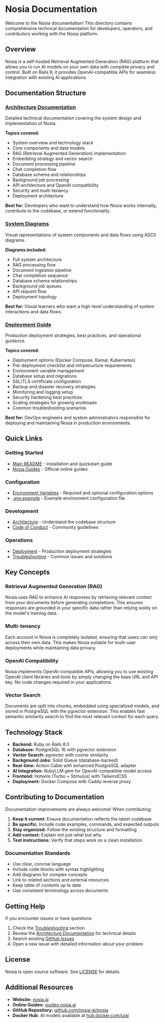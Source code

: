 # Nosia Documentation

Welcome to the Nosia documentation! This directory contains comprehensive technical documentation for developers, operators, and contributors working with the Nosia platform.

## Overview

Nosia is a self-hosted Retrieval Augmented Generation (RAG) platform that allows you to run AI models on your own data with complete privacy and control. Built on Rails 8, it provides OpenAI-compatible APIs for seamless integration with existing AI applications.

## Documentation Structure

### [Architecture Documentation](ARCHITECTURE.md)
Detailed technical documentation covering the system design and implementation of Nosia.

**Topics covered:**
- System overview and technology stack
- Core components and data models
- RAG (Retrieval Augmented Generation) implementation
- Embedding strategy and vector search
- Document processing pipeline
- Chat completion flow
- Database schema and relationships
- Background job processing
- API architecture and OpenAI compatibility
- Security and multi-tenancy
- Deployment architecture

**Best for:** Developers who want to understand how Nosia works internally, contribute to the codebase, or extend functionality.

### [System Diagrams](DIAGRAMS.md)
Visual representations of system components and data flows using ASCII diagrams.

**Diagrams included:**
- Full system architecture
- RAG processing flow
- Document ingestion pipeline
- Chat completion sequence
- Database schema relationships
- Background job queues
- API request flow
- Deployment topology

**Best for:** Visual learners who want a high-level understanding of system interactions and data flows.

### [Deployment Guide](DEPLOYMENT.md)
Production deployment strategies, best practices, and operational guidance.

**Topics covered:**
- Deployment options (Docker Compose, Kamal, Kubernetes)
- Pre-deployment checklist and infrastructure requirements
- Environment variable management
- Database setup and migrations
- SSL/TLS certificate configuration
- Backup and disaster recovery strategies
- Monitoring and logging setup
- Security hardening best practices
- Scaling strategies for growing workloads
- Common troubleshooting scenarios

**Best for:** DevOps engineers and system administrators responsible for deploying and maintaining Nosia in production environments.

## Quick Links

### Getting Started
- [Main README](../README.md) - Installation and quickstart guide
- [Nosia Guides](https://guides.nosia.ai/) - Official online guides

### Configuration
- [Environment Variables](../README.md#configuration) - Required and optional configuration options
- [.env.example](../.env.example) - Example environment configuration file

### Development
- [Architecture](ARCHITECTURE.md) - Understand the codebase structure
- [Code of Conduct](../CODE_OF_CONDUCT.md) - Community guidelines

### Operations
- [Deployment](DEPLOYMENT.md) - Production deployment strategies
- [Troubleshooting](../README.md#troubleshooting) - Common issues and solutions

## Key Concepts

### Retrieval Augmented Generation (RAG)
Nosia uses RAG to enhance AI responses by retrieving relevant context from your documents before generating completions. This ensures responses are grounded in your specific data rather than relying solely on the model's training data.

### Multi-tenancy
Each account in Nosia is completely isolated, ensuring that users can only access their own data. This makes Nosia suitable for multi-user deployments while maintaining data privacy.

### OpenAI Compatibility
Nosia implements OpenAI-compatible APIs, allowing you to use existing OpenAI client libraries and tools by simply changing the base URL and API key. No code changes required in your applications.

### Vector Search
Documents are split into chunks, embedded using specialized models, and stored in PostgreSQL with the pgvector extension. This enables fast semantic similarity search to find the most relevant context for each query.

## Technology Stack

- **Backend:** Ruby on Rails 8.0
- **Database:** PostgreSQL 16 with pgvector extension
- **Vector Search:** pgvector with cosine similarity
- **Background Jobs:** Solid Queue (database-backed)
- **Real-time:** Action Cable with enhanced PostgreSQL adapter
- **AI Integration:** RubyLLM gem for OpenAI-compatible model access
- **Frontend:** Hotwire (Turbo + Stimulus) with TailwindCSS
- **Deployment:** Docker Compose with Caddy reverse proxy

## Contributing to Documentation

Documentation improvements are always welcome! When contributing:

1. **Keep it current:** Ensure documentation reflects the latest codebase
2. **Be specific:** Include code examples, commands, and expected outputs
3. **Stay organized:** Follow the existing structure and formatting
4. **Add context:** Explain not just what but why
5. **Test instructions:** Verify that steps work on a clean installation

### Documentation Standards

- Use clear, concise language
- Include code blocks with syntax highlighting
- Add diagrams for complex concepts
- Link to related sections and external resources
- Keep table of contents up to date
- Use consistent terminology across documents

## Getting Help

If you encounter issues or have questions:

1. Check the [Troubleshooting](../README.md#troubleshooting) section
2. Review the [Architecture Documentation](ARCHITECTURE.md) for technical details
3. Search existing [GitHub Issues](https://github.com/nosia-ai/nosia/issues)
4. Open a new issue with detailed information about your problem

## License

Nosia is open source software. See [LICENSE](../LICENSE) for details.

## Additional Resources

- **Website:** [nosia.ai](https://nosia.ai/)
- **Online Guides:** [guides.nosia.ai](https://guides.nosia.ai/)
- **GitHub Repository:** [github.com/nosia-ai/nosia](https://github.com/nosia-ai/nosia)
- **Docker Hub:** AI models available at [hub.docker.com/u/ai](https://hub.docker.com/u/ai)
